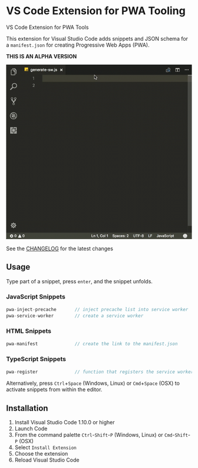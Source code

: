 # VS Code Extension for PWA Tooling
VS Code Extension for PWA Tools

This extension for Visual Studio Code adds snippets and JSON schema for a `manifest.json` for creating Progressive Web Apps (PWA).

**THIS IS AN ALPHA VERSION**

![Use Extension](images/inject-precache.gif)

See the [CHANGELOG](CHANGELOG.md) for the latest changes

## Usage
Type part of a snippet, press `enter`, and the snippet unfolds.

### JavaScript Snippets
```javascript
pwa-inject-precache       // inject precache list into service worker
pwa-service-worker        // create a service worker
```

### HTML Snippets
```javascript
pwa-manifest              // create the link to the manifest.json
```

### TypeScript Snippets
```javascript
pwa-register              // function that registers the service worker
```

Alternatively, press `Ctrl`+`Space` (Windows, Linux) or `Cmd`+`Space` (OSX) to activate snippets from within the editor.

## Installation

1. Install Visual Studio Code 1.10.0 or higher
2. Launch Code
3. From the command palette `Ctrl`-`Shift`-`P` (Windows, Linux) or `Cmd`-`Shift`-`P` (OSX)
4. Select `Install Extension`
5. Choose the extension
6. Reload Visual Studio Code

